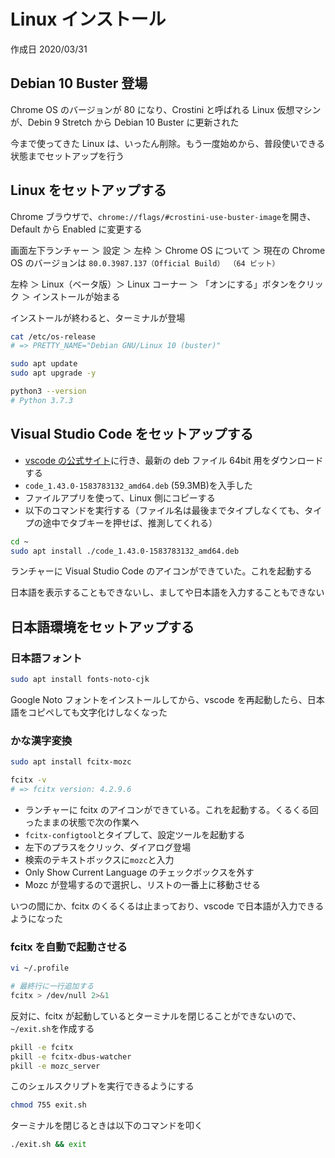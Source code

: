 # Linux インストール

作成日 2020/03/31

## Debian 10 Buster 登場

Chrome OS のバージョンが 80 になり、Crostini と呼ばれる Linux 仮想マシンが、Debin 9 Stretch から Debian 10 Buster に更新された

今まで使ってきた Linux は、いったん削除。もう一度始めから、普段使いできる状態までセットアップを行う

## Linux をセットアップする

Chrome ブラウザで、`chrome://flags/#crostini-use-buster-image`を開き、Default から Enabled に変更する

画面左下ランチャー ＞ 設定 ＞ 左枠 ＞ Chrome OS について ＞ 現在の Chrome OS のバージョンは `80.0.3987.137（Official Build） （64 ビット）`

左枠 ＞ Linux（ベータ版）＞ Linux コーナー ＞ 「オンにする」ボタンをクリック ＞ インストールが始まる

インストールが終わると、ターミナルが登場

```bash
cat /etc/os-release
# => PRETTY_NAME="Debian GNU/Linux 10 (buster)"

sudo apt update
sudo apt upgrade -y

python3 --version
# Python 3.7.3
```

## Visual Studio Code をセットアップする

- [vscode の公式サイト](https://code.visualstudio.com/)に行き、最新の deb ファイル 64bit 用をダウンロードする
- `code_1.43.0-1583783132_amd64.deb` (59.3MB)を入手した
- ファイルアプリを使って、Linux 側にコピーする
- 以下のコマンドを実行する（ファイル名は最後までタイプしなくても、タイプの途中でタブキーを押せば、推測してくれる）

```bash
cd ~
sudo apt install ./code_1.43.0-1583783132_amd64.deb
```

ランチャーに Visual Studio Code のアイコンができていた。これを起動する

日本語を表示することもできないし、ましてや日本語を入力することもできない

## 日本語環境をセットアップする

### 日本語フォント

```bash
sudo apt install fonts-noto-cjk
```

Google Noto フォントをインストールしてから、vscode を再起動したら、日本語をコピペしても文字化けしなくなった

### かな漢字変換

```bash
sudo apt install fcitx-mozc

fcitx -v
# => fcitx version: 4.2.9.6
```

- ランチャーに fcitx のアイコンができている。これを起動する。くるくる回ったままの状態で次の作業へ
- `fcitx-configtool`とタイプして、設定ツールを起動する
- 左下のプラスをクリック、ダイアログ登場
- 検索のテキストボックスに`mozc`と入力
- Only Show Current Language のチェックボックスを外す
- Mozc が登場するので選択し、リストの一番上に移動させる

いつの間にか、fcitx のくるくるは止まっており、vscode で日本語が入力できるようになった

### fcitx を自動で起動させる

```bash
vi ~/.profile

# 最終行に一行追加する
fcitx > /dev/null 2>&1
```

反対に、fcitx が起動しているとターミナルを閉じることができないので、`~/exit.sh`を作成する

```bash
pkill -e fcitx
pkill -e fcitx-dbus-watcher
pkill -e mozc_server
```

このシェルスクリプトを実行できるようにする

```bash
chmod 755 exit.sh
```

ターミナルを閉じるときは以下のコマンドを叩く

```bash
./exit.sh && exit
```
